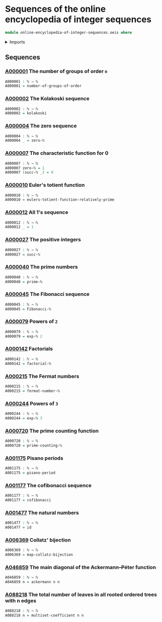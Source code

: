 # Sequences of the online encyclopedia of integer sequences

```agda
module online-encyclopedia-of-integer-sequences.oeis where
```

<details><summary>Imports</summary>

```agda
open import elementary-number-theory.ackermann-function
open import elementary-number-theory.cofibonacci
open import elementary-number-theory.collatz-bijection
open import elementary-number-theory.eulers-totient-function
open import elementary-number-theory.exponentiation-natural-numbers
open import elementary-number-theory.factorials
open import elementary-number-theory.fermat-numbers
open import elementary-number-theory.fibonacci-sequence
open import elementary-number-theory.infinitude-of-primes
open import elementary-number-theory.kolakoski-sequence
open import elementary-number-theory.multiset-coefficients
open import elementary-number-theory.natural-numbers
open import elementary-number-theory.pisano-periods

open import finite-group-theory.finite-groups

open import foundation.function-types
```

</details>

## Sequences

### [A000001](https://oeis.org/A000001) The number of groups of order `n`

```agda
A000001 : ℕ → ℕ
A000001 = number-of-groups-of-order
```

### [A000002](https://oeis.org/A000002) The Kolakoski sequence

```agda
A000002 : ℕ → ℕ
A000002 = kolakoski
```

### [A000004](https://oeis.org/A000004) The zero sequence

```agda
A000004 : ℕ → ℕ
A000004 _ = zero-ℕ
```

### [A000007](https://oeis.org/A000007) The characteristic function for 0

```agda
A000007 : ℕ → ℕ
A000007 zero-ℕ = 1
A000007 (succ-ℕ _) = 0
```

### [A000010](https://oeis.org/A000010) Euler's totient function

```agda
A000010 : ℕ → ℕ
A000010 = eulers-totient-function-relatively-prime
```

### [A000012](https://oeis.org/A000012) All 1's sequence

```agda
A000012 : ℕ → ℕ
A000012 _ = 1
```

### [A000027](https://oeis.org/A000027) The positive integers

```agda
A000027 : ℕ → ℕ
A000027 = succ-ℕ
```

### [A000040](https://oeis.org/A000040) The prime numbers

```agda
A000040 : ℕ → ℕ
A000040 = prime-ℕ
```

### [A000045](https://oeis.org/A000045) The Fibonacci sequence

```agda
A000045 : ℕ → ℕ
A000045 = Fibonacci-ℕ
```

### [A000079](https://oeis.org/A000079) Powers of `2`

```agda
A000079 : ℕ → ℕ
A000079 = exp-ℕ 2
```

### [A000142](https://oeis.org/A000142) Factorials

```agda
A000142 : ℕ → ℕ
A000142 = factorial-ℕ
```

### [A000215](https://oeis.org/A000215) The Fermat numbers

```agda
A000215 : ℕ → ℕ
A000215 = fermat-number-ℕ
```

### [A000244](https://oeis.org/A000244) Powers of `3`

```agda
A000244 : ℕ → ℕ
A000244 = exp-ℕ 3
```

### [A000720](https://oeis.org/A000720) The prime counting function

```agda
A000720 : ℕ → ℕ
A000720 = prime-counting-ℕ
```

### [A001175](https://oeis.org/A001175) Pisano periods

```agda
A001175 : ℕ → ℕ
A001175 = pisano-period
```

### [A001177](https://oeis.org/A001177) The cofibonacci sequence

```agda
A001177 : ℕ → ℕ
A001177 = cofibonacci
```

### [A001477](https://oeis.org/A001477) The natural numbers

```agda
A001477 : ℕ → ℕ
A001477 = id
```

### [A006369](https://oeis.org/A006369) Collatz' bijection

```agda
A006369 : ℕ → ℕ
A006369 = map-collatz-bijection
```

### [A046859](https://oeis.org/A046859) The main diagonal of the Ackermann–Péter function

```agda
A046859 : ℕ → ℕ
A046859 n = ackermann n n
```

### [A088218](https://oeis.org/A088218) The total number of leaves in all rooted ordered trees with n edges

```agda
A088218 : ℕ → ℕ
A088218 n = multiset-coefficient n n
```
